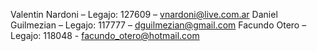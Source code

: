 Valentin Nardoni – Legajo: 127609 – vnardoni@live.com.ar
Daniel Guilmezian – Legajo: 117777 – dguilmezian@gmail.com
Facundo Otero – Legajo: 118048 - facundo_otero@hotmail.com
